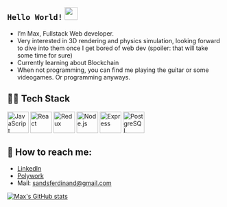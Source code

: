 ## ```Hello World!``` <img src="https://raw.githubusercontent.com/iampavangandhi/iampavangandhi/master/gifs/Hi.gif" width="30px">
- I’m Max, Fullstack Web developer.
- Very interested in 3D rendering and physics simulation, looking forward to dive into them once I get bored of web dev (spoiler: that  will take some time for sure) 
- Currently learning about Blockchain
- When not programming, you can find me playing the guitar or some videogames. Or programming anyways.

## 👨‍💻 Tech Stack

<a href="https://developer.mozilla.org/en-US/docs/Web/JavaScript" title="JavaScript"><img src="https://github.com/get-icon/geticon/raw/master/icons/javascript.svg" alt="JavaScript" width="50px" height="50px"></a>
<a href="https://reactjs.org/" title="React"><img src="https://github.com/get-icon/geticon/raw/master/icons/react.svg" alt="React" width="50px" height="50px"></a>
<a href="https://redux.js.org/" title="Redux"><img src="https://github.com/get-icon/geticon/raw/master/icons/redux.svg" alt="Redux" width="50px" height="50px"></a>
<a href="https://nodejs.org/" title="Node.js"><img src="https://github.com/get-icon/geticon/raw/master/icons/nodejs-icon.svg" alt="Node.js" width="50px" height="50px"></a>
<a href="https://expressjs.com/" title="Express"><img src="https://github.com/get-icon/geticon/raw/master/icons/express.svg" alt="Express" width="50px" height="50px"></a>
<a href="https://www.postgresql.org/" title="PostgreSQL"><img src="https://github.com/get-icon/geticon/raw/master/icons/postgresql.svg" alt="PostgreSQL" width="50px" height="50px"></a>





## 📧 How to reach me:
- [LinkedIn](https://www.linkedin.com/in/maximo-fernandez-arenas-fullstack/)
- [Polywork](https://www.polywork.com/sandsfer)
- Mail: sandsferdinand@gmail.com
  


[![Max's GitHub stats](https://github-readme-stats.vercel.app/api?username=maxfer03)](https://github.com/maxfer03/github-readme-stats)

<!--
**maxfer03/maxfer03** is a ✨ _special_ ✨ repository because its `README.md` (this file) appears on your GitHub profile.



Here are some ideas to get you started:

- 🔭 I’m currently working on ...
- 🌱 I’m currently learning ...
- 👯 I’m looking to collaborate on ...
- 🤔 I’m looking for help with ...
- 💬 Ask me about ...
- 📫 How to reach me: ...
- 😄 Pronouns: ...
- ⚡ Fun fact: ...
-->
